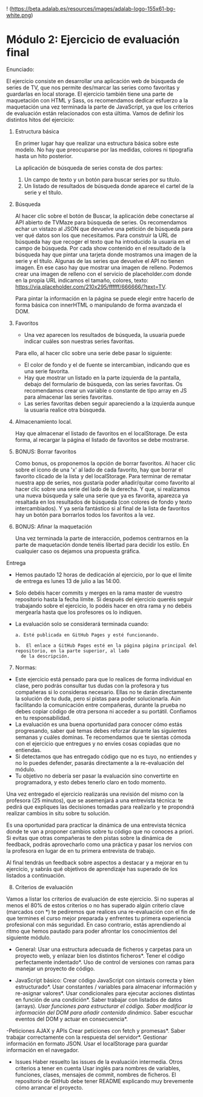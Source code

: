 ! (https://beta.adalab.es/resources/images/adalab-logo-155x61-bg-white.png)

# Módulo 2: Ejercicio de evaluación final

Enunciado:

El ejercicio consiste en desarrollar una aplicación web de búsqueda de series de TV, que nos permite
des/marcar las series como favoritas y guardarlas en local storage.
El ejercicio también tiene una parte de maquetación con HTML y Sass, os recomendamos dedicar esfuerzo a
la maquetación una vez terminada la parte de JavaScript, ya que los criterios de evaluación están relacionados
con esta última.
Vamos de definir los distintos hitos del ejercicio:

1. Estructura básica

   En primer lugar hay que realizar una estructura básica sobre este modelo. No hay que preocuparse por las
   medidas, colores ni tipografía hasta un hito posterior.

   La aplicación de búsqueda de series consta de dos partes:

   1. Un campo de texto y un botón para buscar series por su título.
   2. Un listado de resultados de búsqueda donde aparece el cartel de la serie y el título.

2. Búsqueda

   Al hacer clic sobre el botón de Buscar, la aplicación debe conectarse al API abierto de TVMaze para
   búsqueda de series. Os recomendamos echar un vistazo al JSON que devuelve una petición de
   búsqueda para ver qué datos son los que necesitamos.
   Para construir la URL de búsqueda hay que recoger el texto que ha introducido la usuaria en el campo
   de búsqueda.
   Por cada show contenido en el resultado de la búsqueda hay que pintar una tarjeta donde mostramos
   una imagen de la serie y el título.
   Algunas de las series que devuelve el API no tienen imagen. En ese caso hay que mostrar una imagen
   de relleno. Podemos crear una imagen de relleno con el servicio de placeholder.com donde en la
   propia URL indicamos el tamaño, colores, texto: https://via.placeholder.com/210x295/ffffff/666666/?text=TV.

   Para pintar la información en la página se puede elegir entre hacerlo de forma básica con innerHTML o
   manipulando de forma avanzada el DOM.

3. Favoritos

   - Una vez aparecen los resultados de búsqueda, la usuaria puede indicar cuáles son nuestras series favoritas.

   Para ello, al hacer clic sobre una serie debe pasar lo siguiente:

   - El color de fondo y el de fuente se intercambian, indicando que es una serie favorita.
   - Hay que mostrar un listado en la parte izquierda de la pantalla, debajo del formulario de búsqueda, con
     las series favoritas. Os recomendamos crear un variable o constante de tipo array en JS para almacenar
     las series favoritas.
   - Las series favoritas deben seguir apareciendo a la izquierda aunque la usuaria realice otra búsqueda.

4. Almacenamiento local.

   Hay que almacenar el listado de favoritos en el localStorage. De esta forma, al recargar la página el listado de
   favoritos se debe mostrarse.

5. BONUS: Borrar favoritos

   Como bonus, os proponemos la opción de borrar favoritos. Al hacer clic sobre el icono de una 'x' al lado de
   cada favorito, hay que borrar el favorito clicado de la lista y del localStorage.
   Para terminar de rematar nuestra app de series, nos gustaría poder añadir/quitar como favorito al hacer clic
   sobre una serie del lado de la derecha. Y que, si realizamos una nueva búsqueda y sale una serie que ya es
   favorita, aparezca ya resaltada en los resultados de búsqueda (con colores de fondo y texto intercambiados).
   Y ya sería fantástico si al final de la lista de favoritos hay un botón para borrarlos todos los favoritos a la vez.

6. BONUS: Afinar la maquetación

   Una vez terminada la parte de interacción, podemos centrarnos en la parte de maquetación donde tenéis
   libertad para decidir los estilo. En cualquier caso os dejamos una propuesta gráfica.

Entrega

- Hemos pautado 12 horas de dedicación al ejercicio, por lo que el límite de entrega es lunes 13 de julio a las
  14:00.

- Solo debéis hacer commits y merges en la rama master de vuestro repositorio hasta la fecha límite. Si después
  del ejercicio queréis seguir trabajando sobre el ejercicio, lo podéis hacer en otra rama y no debéis mergearla
  hasta que los profesores os lo indiquen.

- La evaluación solo se considerará terminada cuando:

      a. Esté publicada en GitHub Pages y esté funcionando.

      b.  El enlace a GitHub Pages esté en la página página principal del repositorio, en la parte superior, al lado
        de la descripción.

7. Normas:

- Este ejercicio está pensado para que lo realices de forma individual en clase, pero podrás consultar tus dudas
  con la profesora y tus compañeras si lo consideras necesario. Ellas no te darán directamente la solución de tu
  duda, pero sí pistas para poder solucionarla. Aún facilitando la comunicación entre compañeras, durante la
  prueba no debes copiar código de otra persona ni acceder a su portátil. Confiamos en tu responsabilidad.
- La evaluación es una buena oportunidad para conocer cómo estás progresando, saber qué temas debes
  reforzar durante las siguientes semanas y cuáles dominas. Te recomendamos que te sientas cómoda con el
  ejercicio que entregues y no envíes cosas copiadas que no entiendas.
- Si detectamos que has entregado código que no es tuyo, no entiendes y no lo puedes defender, pasarás
  directamente a la re-evaluación del módulo.
- Tu objetivo no debería ser pasar la evaluación sino convertirte en programadora, y esto debes tenerlo claro en todo momento.

Una vez entregado el ejercicio realizarás una revisión del mismo con la profesora (25 minutos), que se
asemenjará a una entrevista técnica: te pedirá que expliques las decisiones tomadas para realizarlo y te
propondrá realizar cambios in situ sobre tu solución.

Es una oportunidad para practicar la dinámica de una entrevista técnica donde te van a proponer cambios
sobre tu código que no conoces a priori. Si evitas que otras compañeras te den pistas sobre la dinámica de
feedback, podrás aprovecharlo como una práctica y pasar los nervios con la profesora en lugar de en tu
primera entrevista de trabajo.

Al final tendrás un feedback sobre aspectos a destacar y a mejorar en tu ejercicio, y sabrás qué objetivos de
aprendizaje has superado de los listados a continuación.

8. Criterios de evaluación

Vamos a listar los criterios de evaluación de este ejercicio. Si no superas al menos el 80% de estos criterios o
no has superado algún criterio clave (marcados con \*) te pediremos que realices una re-evaluación con el fin
de que termines el curso mejor preparada y enfrentes tu primera experiencia profesional con más seguridad.
En caso contrario, estás aprendiendo al ritmo que hemos pautado para poder afrontar los conocimientos del siguiente módulo.

- General:
  Usar una estructura adecuada de ficheros y carpetas para un proyecto web, y enlazar bien los distintos
  ficheros*.
  Tener el código perfectamente indentado*.
  Uso de control de versiones con ramas para manejar un proyecto de código.

- JavaScript básico:
  Crear código JavaScript con sintaxis correcta y bien estructurado*.
  Usar constantes / variables para almacenar información y re-asignar valores*.
  Usar condicionales para ejecutar acciones distintas en función de una condición*.
  Saber trabajar con listados de datos (arrays)*.
  Usar funciones para estructurar el código.
  Saber modificar la información del DOM para añadir contenido dinámico*.
  Saber escuchar eventos del DOM y actuar en consecuencia*.

-Peticiones AJAX y APIs
Crear peticiones con fetch y promesas*.
Saber trabajar correctamente con la respuesta del servidor*.
Gestionar información en formato JSON.
Usar el localStorage para guardar información en el navegador.

- Issues
  Haber resuelto las issues de la evaluación intermedia.
  Otros criterios a tener en cuenta
  Usar inglés para nombres de variables, funciones, clases, mensajes de commit, nombres de ficheros.
  El repositorio de GitHub debe tener README explicando muy brevemente cómo arrancar el proyecto.
